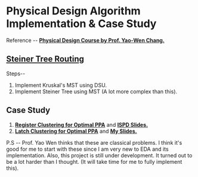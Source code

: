 # Physical Design Algorithm Implementation & Case Study
Reference -- [**Physical Design Course by Prof. Yao-Wen Chang.**](https://github.com/Daikon-Sun/Physical-Design-for-Nanometer-ICs)

## [**Steiner Tree Routing**](https://github.com/sethupathib/Physical-Design-Algorithms-Implementation/tree/main/Steiner%20Routing)

Steps--
1. Implement Kruskal's MST using DSU.
2. Implement Steiner Tree using MST (A lot more complex than this).


## Case Study

1. [**Register Clustering for Optimal PPA**](https://dl.acm.org/doi/10.1145/3299902.3309753) and [**ISPD Slides.**](http://ispd.cc/slides/2019/2_placement_GracefulReg.pdf)
2. [**Latch Clustering for Optimal PPA**](https://dl.acm.org/doi/abs/10.5555/3437539.3437769) and [**My Slides.**](https://github.com/sethupathib/Physical-Design-Algorithms-Implementation/blob/main/Register%20Clustering/Latch%20Clustering.pdf)

P.S -- Prof. Yao Wen thinks that these are classical problems. I think it's good for me to start with these since I am very new to EDA and its implementation.
Also, this project is still under development. It turned out to be a lot harder than I thought. (It will take time for me to fully implement this). 

 
